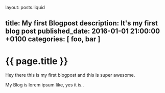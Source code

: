 layout: posts.liquid

title:   My first Blogpost
description: It's my first blog post
published_date:    2016-01-01 21:00:00 +0100
categories: [ foo, bar ]
---
# {{ page.title }}

Hey there this is my first blogpost and this is super awesome.

My Blog is lorem ipsum like, yes it is..
